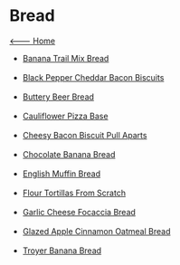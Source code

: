 # Bread

[<--- Home](../about.md)

- [Banana Trail Mix Bread](./banana-trail-mix-bread.md)<br><br>
- [Black Pepper Cheddar Bacon Biscuits](./black-pepper-cheddar-bacon-biscuits.md)<br><br>
- [Buttery Beer Bread](./buttery-beer-bread.md)<br><br>
- [Cauliflower Pizza Base](./cauliflower-pizza-base.md)<br><br>
- [Cheesy Bacon Biscuit Pull Aparts](./cheesy-bacon-biscuit-pull-aparts.md)<br><br>
- [Chocolate Banana Bread](./chocolate-banana-bread.md)<br><br>
- [English Muffin Bread](./english-muffin-bread.md)<br><br>
- [Flour Tortillas From Scratch](./flour-tortillas-from-scratch.md)<br><br>
- [Garlic Cheese Focaccia Bread](./garlic-cheese-focaccia-bread.md)<br><br>
- [Glazed Apple Cinnamon Oatmeal Bread](./glazed-apple-cinnamon-oatmeal-bread.md)<br><br>
- [Troyer Banana Bread](./troyer-banana-bread.md)<br><br>
